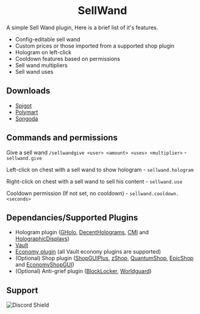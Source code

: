 <h1 align="center">SellWand</h1>

A simple Sell Wand plugin, Here is a brief list of it's features.

- Config-editable sell wand
- Custom prices or those imported from a supported shop plugin
- Hologram on left-click
- Cooldown features based on permissions
- Sell wand multipliers 
- Sell wand uses
## Downloads

* [Spigot](https://www.spigotmc.org/resources/sell-wand.87014/)
* [Polymart](https://polymart.org/resource/sell-wand.1033)
* [Songoda](https://songoda.com/marketplace/product/sell-wand-sell-wand.543)

## Commands and permissions
Give a sell wand `/sellwandgive <user> <amount> <uses> <multiplier>` - `sellwand.give`

Left-click on chest with a sell wand to show hologram - `sellwand.hologram`

Right-click on chest with a sell wand to sell his content - `sellwand.use`

Cooldown permission (If not set, no cooldown) - `sellwand.cooldown.<seconds>`

## Dependancies/Supported Plugins

 * Hologram plugin ([GHolo](https://www.spigotmc.org/resources/gholo-the-new-modern-holo-plugin-1-9-x-1-18-x.70913/), [DecentHolograms](https://www.spigotmc.org/resources/decent-holograms-1-8-1-18-2-papi-support-no-dependencies.96927/), [CMI](https://www.spigotmc.org/resources/cmi-298-commands-insane-kits-portals-essentials-economy-mysql-sqlite-much-more.3742/) and [HolographicDisplays](https://dev.bukkit.org/projects/holographic-displays))
 * [Vault](https://www.spigotmc.org/resources/vault.34315/)
 * [Economy plugin](https://essentialsx.net/downloads.html) (all Vault econony plugins are supported)
 * (Optional) Shop plugin ([ShopGUIPlus](https://www.spigotmc.org/resources/shopgui-1-8-1-18.6515/), [zShop](https://www.spigotmc.org/resources/zshop-1-8-1-18-advanced-inventory-plugin.74073/), [QuantumShop](https://www.spigotmc.org/resources/%E1%B4%BE%E1%B4%BF%E1%B4%B1%E1%B4%B9%E1%B4%B5%E1%B5%81%E1%B4%B9-excellentshop-advanced-3-in-1-shop-plugin-1-16-1-18.50696/), [EpicShop](https://www.spigotmc.org/resources/epicshop-a-gui-based-shop-system.91348/) and [EconomyShopGUI](https://www.spigotmc.org/resources/economyshopgui.69927/))
 * (Optional) Anti-grief plugin ([BlockLocker](https://www.spigotmc.org/resources/blocklocker.3268/), [Worldguard](https://dev.bukkit.org/projects/worldguard))

## Support

![Discord Shield](https://discordapp.com/api/guilds/704665518287749160/widget.png?style=banner3)
